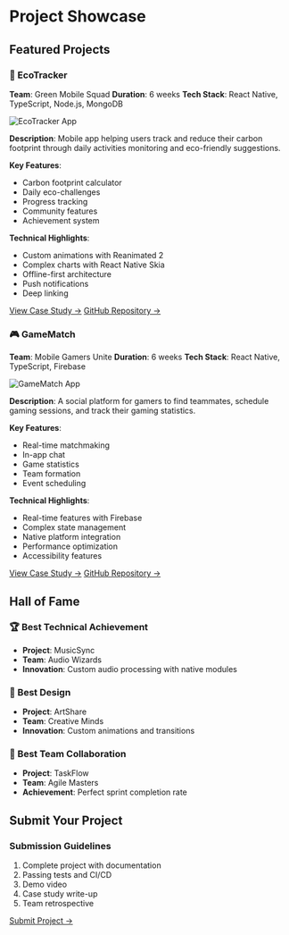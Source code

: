 # Project Showcase

## Featured Projects

### 📱 EcoTracker
**Team**: Green Mobile Squad
**Duration**: 6 weeks
**Tech Stack**: React Native, TypeScript, Node.js, MongoDB

![EcoTracker App](https://nanushi.io/projects/ecotracker/preview.png)

**Description**:
Mobile app helping users track and reduce their carbon footprint through daily activities monitoring and eco-friendly suggestions.

**Key Features**:
- Carbon footprint calculator
- Daily eco-challenges
- Progress tracking
- Community features
- Achievement system

**Technical Highlights**:
- Custom animations with Reanimated 2
- Complex charts with React Native Skia
- Offline-first architecture
- Push notifications
- Deep linking

[View Case Study →](https://nanushi.io/showcase/ecotracker)
[GitHub Repository →](https://github.com/nanushi-io/ecotracker)

### 🎮 GameMatch
**Team**: Mobile Gamers Unite
**Duration**: 6 weeks
**Tech Stack**: React Native, TypeScript, Firebase

![GameMatch App](https://nanushi.io/projects/gamematch/preview.png)

**Description**:
A social platform for gamers to find teammates, schedule gaming sessions, and track their gaming statistics.

**Key Features**:
- Real-time matchmaking
- In-app chat
- Game statistics
- Team formation
- Event scheduling

**Technical Highlights**:
- Real-time features with Firebase
- Complex state management
- Native platform integration
- Performance optimization
- Accessibility features

[View Case Study →](https://nanushi.io/showcase/gamematch)
[GitHub Repository →](https://github.com/nanushi-io/gamematch)

## Hall of Fame

### 🏆 Best Technical Achievement
- **Project**: MusicSync
- **Team**: Audio Wizards
- **Innovation**: Custom audio processing with native modules

### 🎨 Best Design
- **Project**: ArtShare
- **Team**: Creative Minds
- **Innovation**: Custom animations and transitions

### 👥 Best Team Collaboration
- **Project**: TaskFlow
- **Team**: Agile Masters
- **Achievement**: Perfect sprint completion rate

## Submit Your Project

### Submission Guidelines
1. Complete project with documentation
2. Passing tests and CI/CD
3. Demo video
4. Case study write-up
5. Team retrospective

[Submit Project →](https://nanushi.io/submit-project)